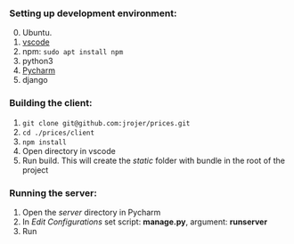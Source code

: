 ### Setting up development environment:

0. Ubuntu.
1. [vscode](https://code.visualstudio.com/docs/setup/linux)
2. npm: `sudo apt install npm`
3. python3
4. [Pycharm](https://www.jetbrains.com/help/pycharm/installation-guide.html?section=Linux)
5. django

### Building the client:

1. `git clone git@github.com:jrojer/prices.git`
2. `cd ./prices/client`
3. `npm install`
4. Open directory in vscode
5. Run build. This will create the *static* folder with bundle in the root of the project

### Running the server:

1. Open the *server* directory in Pycharm
2. In *Edit Configurations* set script: **manage.py**, argument: **runserver**
3. Run


